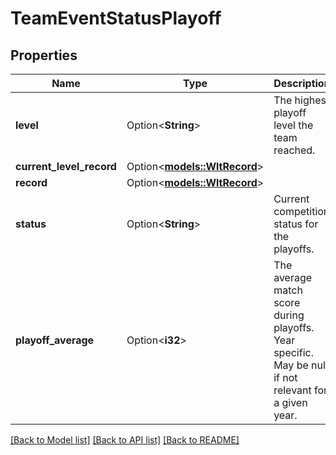 # TeamEventStatusPlayoff

## Properties

Name | Type | Description | Notes
------------ | ------------- | ------------- | -------------
**level** | Option<**String**> | The highest playoff level the team reached. | [optional]
**current_level_record** | Option<[**models::WltRecord**](WLT_Record.md)> |  | [optional]
**record** | Option<[**models::WltRecord**](WLT_Record.md)> |  | [optional]
**status** | Option<**String**> | Current competition status for the playoffs. | [optional]
**playoff_average** | Option<**i32**> | The average match score during playoffs. Year specific. May be null if not relevant for a given year. | [optional]

[[Back to Model list]](../README.md#documentation-for-models) [[Back to API list]](../README.md#documentation-for-api-endpoints) [[Back to README]](../README.md)



